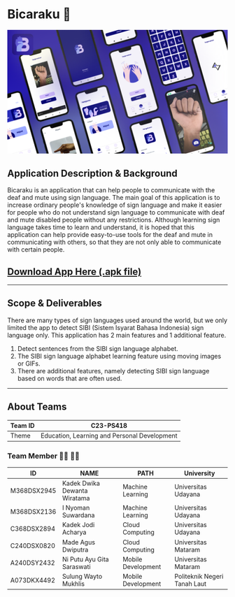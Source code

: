 # Bicaraku :open_hands:
<img src=https://github.com/C23-PS418/Bicaraku/blob/main/bicaraku_layout.png>

## Application Description & Background
Bicaraku is an application that can help people to communicate with the deaf and mute using sign language. The main goal of this application is to increase ordinary people's knowledge of sign language and make it easier for people who do not understand sign language to communicate with deaf and mute disabled people without any restrictions. Although learning sign language takes time to learn and understand, it is hoped that this application can help provide easy-to-use tools for the deaf and mute in communicating with others, so that they are not only able to communicate with certain people.
## [Download App Here (.apk file)](https://github.com/C23-PS418/Bicaraku/releases/download/v1.0.0/Bicaraku.apk)  

---
## Scope & Deliverables
There are many types of sign languages used around the world, but we only limited the app to detect SIBI (Sistem Isyarat Bahasa Indonesia) sign language only. This application has 2 main features and 1 additional feature. 
  1. Detect sentences from the SIBI sign language alphabet. 
  2. The SIBI sign language alphabet learning feature using moving images or GIFs. 
  3. There are additional features, namely detecting SIBI sign language based on words that are often used.
---

## About Teams
| Team ID | C23-PS418                                    |
|---------|----------------------------------------------|
| Theme   | Education, Learning and Personal Development |

### Team Member :frowning_man: :frowning_woman:
 ID           | NAME                         | PATH               | University                   |
|-------------|------------------------------|--------------------|------------------------------|
| M368DSX2945 | Kadek Dwika Dewanta Wiratama | Machine Learning   | Universitas Udayana          |
| M368DSX2136 | I Nyoman Suwardana           | Machine Learning   | Universitas Udayana          | 
| C368DSX2894 | Kadek Jodi Acharya           | Cloud Computing    | Universitas Udayana          |
| C240DSX0820 | Made Agus Dwiputra           | Cloud Computing    | Universitas Mataram          |
| A240DSY2432 | Ni Putu Ayu Gita Saraswati   | Mobile Development | Universitas Mataram          |
| A073DKX4492 | Sulung Wayto Mukhlis         | Mobile Development | Politeknik Negeri Tanah Laut |
